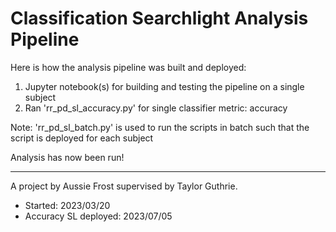 # Classification Searchlight Analysis Pipeline

Here is how the analysis pipeline was built and deployed:

1. Jupyter notebook(s) for building and testing the pipeline on a single subject
2. Ran 'rr_pd_sl_accuracy.py' for single classifier metric: accuracy

Note: 'rr_pd_sl_batch.py' is used to run the scripts in batch such that the script is deployed for each subject

Analysis has now been run!

- - - -

A project by Aussie Frost supervised by Taylor Guthrie.
* Started: 2023/03/20
* Accuracy SL deployed: 2023/07/05
